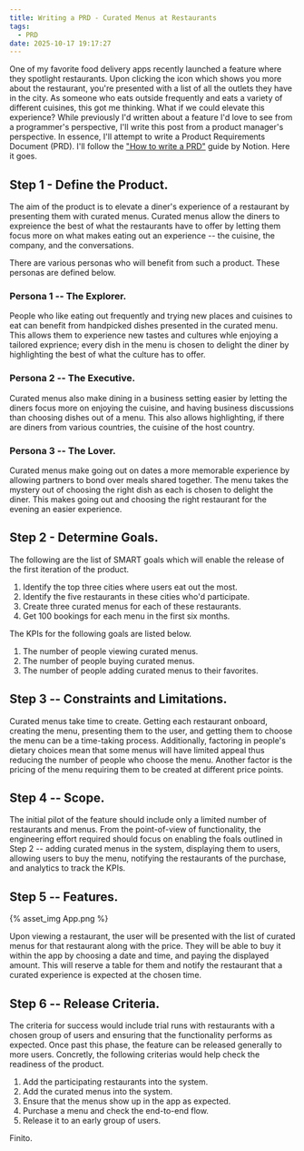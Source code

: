 ```yaml
---
title: Writing a PRD - Curated Menus at Restaurants
tags:
  - PRD
date: 2025-10-17 19:17:27
---
```



One of my favorite food delivery apps recently launched a feature where they spotlight restaurants. Upon clicking the icon which shows you more about the restaurant, you're presented with a list of all the outlets they have in the city. As someone who eats outside frequently and eats a variety of different cuisines, this got me thinking. What if we could elevate this experience? While previously I'd written about a feature I'd love to see from a programmer's perspective, I'll write this post from a product manager's perspective. In essence, I'll attempt to write a Product Requirements Document (PRD). I'll follow the ["How to write a PRD"](https://www.notion.com/blog/how-to-write-a-prd) guide by Notion. Here it goes.

## Step 1 - Define the Product. 

The aim of the product is to elevate a diner's experience of a restaurant by presenting them with curated menus. Curated menus allow the diners to expreience the best of what the restaurants have to offer by letting them focus more on what makes eating out an experience -- the cuisine, the company, and the conversations.   

There are various personas who will benefit from such a product. These personas are defined below.  

### Persona 1 -- The Explorer. 

People who like eating out frequently and trying new places and cuisines to eat can benefit from handpicked dishes presented in the curated menu. This allows them to experience new tastes and cultures whle enjoying a tailored exprience; every dish in the menu is chosen to delight the diner by highlighting the best of what the culture has to offer.  

### Persona 2 -- The Executive.  

Curated menus also make dining in a business setting easier by letting the diners focus more on enjoying the cuisine, and having business discussions than choosing dishes out of a menu. This also allows highlighting, if there are diners from various countries, the cuisine of the host country.

### Persona 3 -- The Lover.  

Curated menus make going out on dates a more memorable experience by allowing partners to bond over meals shared together. The menu takes the mystery out of choosing the right dish as each is chosen to delight the diner. This makes going out and choosing the right restaurant for the evening an easier experience.

## Step 2 - Determine Goals.  

The following are the list of SMART goals which will enable the release of the first iteration of the product.

1. Identify the top three cities where users eat out the most.  
2. Identify the five restaurants in these cities who'd participate.  
3. Create three curated menus for each of these restaurants.
4. Get 100 bookings for each menu in the first six months.  

The KPIs for the following goals are listed below.  

1. The number of people viewing curated menus.  
2. The number of people buying curated menus.
3. The number of people adding curated menus to their favorites.

## Step 3 -- Constraints and Limitations.  

Curated menus take time to create. Getting each restaurant onboard, creating the menu, presenting them to the user, and getting them to choose the menu can be a time-taking process. Additionally, factoring in people's dietary choices mean that some menus will have limited appeal thus reducing the number of people who choose the menu. Another factor is the pricing of the menu requiring them to be created at different price points.  

## Step 4 -- Scope.  

The initial pilot of the feature should include only a limited number of restaurants and menus. From the point-of-view of functionality, the engineering effort required should focus on enabling the foals outlined in Step 2 -- adding curated menus in the system, displaying them to users, allowing users to buy the menu, notifying the restaurants of the purchase, and analytics to track the KPIs.

## Step 5 -- Features. 

{% asset_img App.png %}  

Upon viewing a restaurant, the user will be presented with the list of curated menus for that restaurant along with the price. They will be able to buy it within the app by choosing a date and time, and paying the displayed amount. This will reserve a table for them and notify the restaurant that a curated experience is expected at the chosen time.  

## Step 6 -- Release Criteria.  

The criteria for success would include trial runs with restaurants with a chosen group of users and ensuring that the functionality performs as expected. Once past this phase, the feature can be released generally to more users. Concretly, the following criterias would help check the readiness of the product.  

1. Add the participating restaurants into the system.  
2. Add the curated menus into the system.  
3. Ensure that the menus show up in the app as expected.  
4. Purchase a menu and check the end-to-end flow.  
5. Release it to an early group of users.  

Finito.


